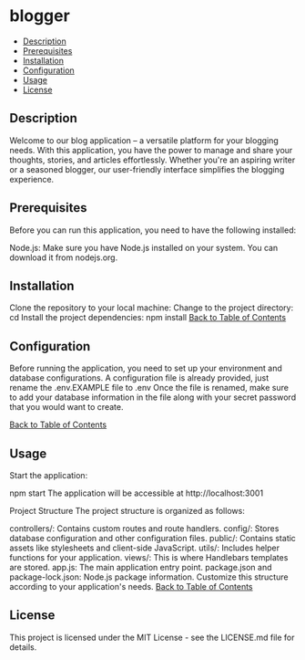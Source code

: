 # blogger


- [Description](#Description)
- [Prerequisites](#prerequisites)
- [Installation](#installation)
- [Configuration](#configuration)
- [Usage](#usage)
- [License](#license)

## Description
Welcome to our blog application – a versatile platform for your blogging needs. With this application, you have the power to manage and share your thoughts, stories, and articles effortlessly. Whether you're an aspiring writer or a seasoned blogger, our user-friendly interface simplifies the blogging experience.

## Prerequisites
Before you can run this application, you need to have the following installed:

Node.js: Make sure you have Node.js installed on your system. You can download it from nodejs.org.

## Installation
Clone the repository to your local machine:
Change to the project directory:
cd <blogger>
Install the project dependencies:
    npm install
[Back to Table of Contents](#table-of-contents)
## Configuration
Before running the application, you need to set up your environment and database configurations. A configuration file is already provided, just rename the .env.EXAMPLE file to .env Once the file is renamed, make sure to add your database information in the file along with your secret password that you would want to create.

[Back to Table of Contents](#table-of-contents)
## Usage

Start the application:

npm start
The application will be accessible at http://localhost:3001

Project Structure
The project structure is organized as follows:

controllers/: Contains custom routes and route handlers.
config/: Stores database configuration and other configuration files.
public/: Contains static assets like stylesheets and client-side JavaScript.
utils/: Includes helper functions for your application.
views/: This is where Handlebars templates are stored.
app.js: The main application entry point.
package.json and package-lock.json: Node.js package information.
Customize this structure according to your application's needs.
[Back to Table of Contents](#table-of-contents)
## License
This project is licensed under the MIT License - see the LICENSE.md file for details.
